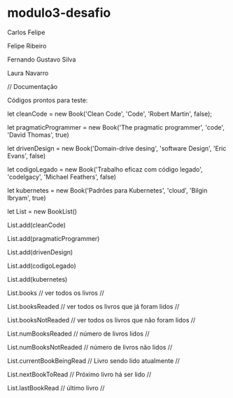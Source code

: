 # modulo3-desafio

Carlos Felipe

Felipe Ribeiro

Fernando Gustavo Silva

Laura Navarro

// Documentação 

Códigos prontos para teste:


let cleanCode = new Book('Clean Code', 'Code', 'Robert Martin', false);

let pragmaticProgrammer = new Book('The pragmatic programmer', 'code', 'David Thomas', true)

let drivenDesign = new Book('Domain-drive desing', 'software Design', 'Eric Evans', false)

let codigoLegado = new Book('Trabalho eficaz com código legado', 'codelgacy', 'Michael Feathers', false)

let kubernetes = new Book('Padrões para Kubernetes', 'cloud', 'Bilgin Ibryam', true)

let List = new BookList()

List.add(cleanCode)

List.add(pragmaticProgrammer)

List.add(drivenDesign)

List.add(codigoLegado)

List.add(kubernetes)

List.books // ver todos os livros  //

List.booksReaded // ver todos os livros que já foram lidos  //

List.booksNotReaded // ver todos os livros que não foram lidos  //

List.numBooksReaded // número de livros lidos  // 

List.numBooksNotReaded // número de livros não lidos  //

List.currentBookBeingRead // Livro sendo lido atualmente  //

List.nextBookToRead // Próximo livro há ser lido  //

List.lastBookRead  // último livro  //
